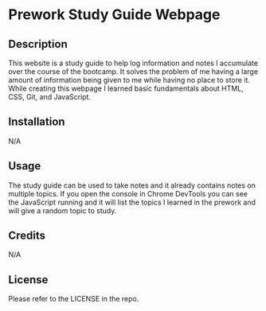 # Prework Study Guide Webpage

## Description

This website is a study guide to help log information and notes I accumulate over the course of the bootcamp. It solves the problem of me having a large amount of information being given to me while having no place to store it. While creating this webpage I learned basic fundamentals about HTML, CSS, Git, and JavaScript.

## Installation

N/A

## Usage

The study guide can be used to take notes and it already contains notes on multiple topics. If you open the console in Chrome DevTools you can see the JavaScript running and it will list the topics I learned in the prework and will give a random topic to study.

## Credits

N/A

## License

Please refer to the LICENSE in the repo.